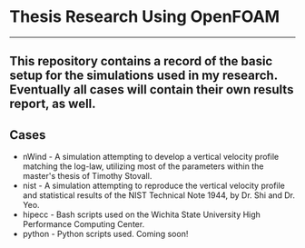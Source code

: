 # **Thesis Research Using OpenFOAM**

----------
This repository contains a record of the basic setup for the simulations used in my research.  Eventually all cases will contain their own results report, as well.  
----------

Cases
-----
* nWind - A simulation attempting to develop a vertical velocity profile matching the log-law, utilizing most of the parameters within the master's thesis of Timothy Stovall.
* nist - A simulation attempting to reproduce the vertical velocity profile and statistical results of the NIST Technical Note 1944, by Dr. Shi and Dr. Yeo.
* hipecc - Bash scripts used on the Wichita State University High Performance Computing Center.
* python - Python scripts used.  Coming soon!

